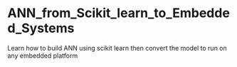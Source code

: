 # ANN_from_Scikit_learn_to_Embedded_Systems
Learn how to build ANN using scikit learn then convert the model to run on any embedded platform
